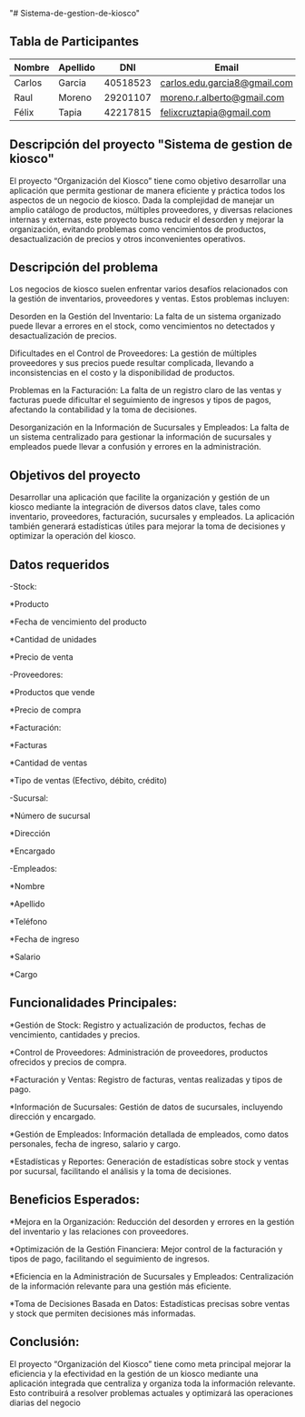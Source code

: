 "# Sistema-de-gestion-de-kiosco" 

## Tabla de Participantes

| Nombre | Apellido | DNI | Email | Link_Git_Hub |
|---|---|---|---|---|
| Carlos | Garcia | 40518523 | carlos.edu.garcia8@gmail.com | https://github.com/douglasg14b |
| Raul | Moreno | 29201107 | moreno.r.alberto@gmail.com | https://github.com/morenoh149 |
| Félix | Tapia | 42217815 | felixcruztapia@gmail.com | https://github.com/FelixCBA/Ejercicio_de_clase.git |

## Descripción del proyecto "Sistema de gestion de kiosco"

El proyecto “Organización del Kiosco” tiene como objetivo desarrollar una aplicación que permita gestionar de manera eficiente y práctica todos los aspectos de un negocio de kiosco. Dada la complejidad de manejar un amplio catálogo de productos, múltiples proveedores, y diversas relaciones internas y externas, este proyecto busca reducir el desorden y mejorar la organización, evitando problemas como vencimientos de productos, desactualización de precios y otros inconvenientes operativos.

## Descripción del problema
Los negocios de kiosco suelen enfrentar varios desafíos relacionados con la gestión de inventarios, proveedores y ventas. Estos problemas incluyen:

Desorden en la Gestión del Inventario: La falta de un sistema organizado puede llevar a errores en el stock, como vencimientos no detectados y desactualización de precios.

Dificultades en el Control de Proveedores: La gestión de múltiples proveedores y sus precios puede resultar complicada, llevando a inconsistencias en el costo y la disponibilidad de productos.

Problemas en la Facturación: La falta de un registro claro de las ventas y facturas puede dificultar el seguimiento de ingresos y tipos de pagos, afectando la contabilidad y la toma de decisiones.

Desorganización en la Información de Sucursales y Empleados: La falta de un sistema centralizado para gestionar la información de sucursales y empleados puede llevar a confusión y errores en la administración.

## Objetivos del proyecto

Desarrollar una aplicación que facilite la organización y gestión de un kiosco mediante la integración de diversos datos clave, tales como inventario, proveedores, facturación, sucursales y empleados. La aplicación también generará estadísticas útiles para mejorar la toma de decisiones y optimizar la operación del kiosco.

## Datos requeridos

-Stock:

  *Producto
  
  *Fecha de vencimiento del producto
  
  *Cantidad de unidades
  
  
  *Precio de venta

-Proveedores:

  *Productos que vende
  
  *Precio de compra
  
  *Facturación:
  
  *Facturas
  
  *Cantidad de ventas
  
  *Tipo de ventas (Efectivo, débito, crédito)

-Sucursal:

  *Número de sucursal
  
  *Dirección
  
  *Encargado

-Empleados:

  *Nombre

  *Apellido
  
  
  *Teléfono
  
  *Fecha de ingreso
  
  *Salario
  
  *Cargo

## Funcionalidades Principales:
  
  *Gestión de Stock: Registro y actualización de productos, fechas de vencimiento, cantidades y precios.
  
  *Control de Proveedores: Administración de proveedores, productos ofrecidos y precios de compra.
  
  *Facturación y Ventas: Registro de facturas, ventas realizadas y tipos de pago.
  
  *Información de Sucursales: Gestión de datos de sucursales, incluyendo dirección y encargado.
  
  *Gestión de Empleados: Información detallada de empleados, como datos personales, fecha de ingreso, salario y cargo.
  
  *Estadísticas y Reportes: Generación de estadísticas sobre stock y ventas por sucursal, facilitando el análisis y la toma de decisiones.

## Beneficios Esperados:
  
  *Mejora en la Organización: Reducción del desorden y errores en la gestión del inventario y las relaciones con proveedores.
  
  *Optimización de la Gestión Financiera: Mejor control de la facturación y tipos de pago, facilitando el seguimiento de ingresos.
  
  *Eficiencia en la Administración de Sucursales y Empleados: Centralización de la información relevante para una gestión más eficiente.
  
  *Toma de Decisiones Basada en Datos: Estadísticas precisas sobre ventas y stock que permiten decisiones más informadas.

## Conclusión:

El proyecto “Organización del Kiosco” tiene como meta principal mejorar la eficiencia y la efectividad en la gestión de un kiosco mediante una aplicación integrada que centraliza y organiza toda la información relevante. Esto contribuirá a resolver problemas actuales y optimizará las operaciones diarias del negocio
